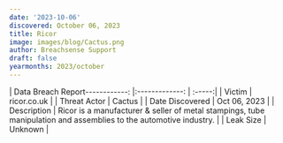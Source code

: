 ```yaml
---
date: '2023-10-06'
discovered: October 06, 2023
title: Ricor
image: images/blog/Cactus.png
author: Breachsense Support
draft: false
yearmonths: 2023/october
---
```


| Data Breach Report------------:     |:-------------:    | :-----:|
| Victim      | ricor.co.uk      | 
| Threat Actor      | Cactus      | 
| Date Discovered      | Oct 06, 2023      | 
| Description      | Ricor is a manufacturer & seller of metal stampings, tube manipulation and assemblies to the automotive industry.      | 
| Leak Size      | Unknown      | 

